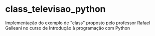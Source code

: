 # class_televisao_python
Implementação do exemplo de "class" proposto pelo professor Rafael Galleani no curso de Introdução à programação com Python
